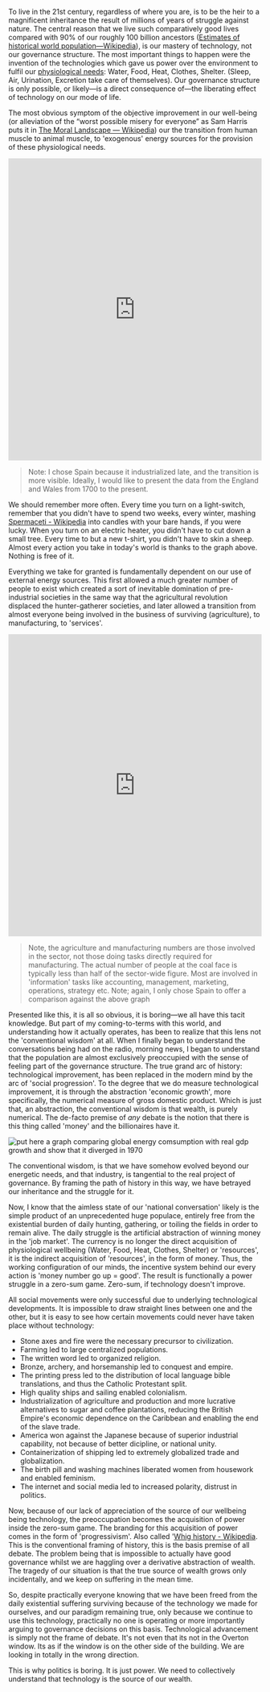 To live in the 21st century, regardless of where you are, is to be the heir to a magnificent inheritance the result of millions of years of struggle against nature. The central reason that we live such comparatively good lives compared with 90% of our roughly 100 billion ancestors ([Estimates of historical world population—Wikipedia](https://en.wikipedia.org/wiki/Estimates_of_historical_world_population)), is our mastery of technology, not our governance structure. The most important things to happen were the invention of the technologies which gave us power over the environment to fulfil our [physiological needs](https://en.wikipedia.org/wiki/Maslow%27s_hierarchy_of_needs#Physiological_needs): Water, Food, Heat, Clothes, Shelter. (Sleep, Air, Urination, Excretion take care of themselves). Our governance structure is only possible, or likely—is a direct consequence of—the liberating effect of technology on our mode of life.

The most obvious symptom of the objective improvement in our well-being (or alleviation of the “worst possible misery for everyone” as Sam Harris puts it in [The Moral Landscape — Wikipedia](https://en.wikipedia.org/wiki/The_Moral_Landscape)) our the transition from human muscle to animal muscle, to 'exogenous' energy sources for the provision of these physiological needs.

<iframe src="https://ourworldindata.org/grapher/long-term-energy-transitions?country=~ESP" loading="lazy" style="width: 100%; height: 600px; border: 0px none;"></iframe>

> Note: I chose Spain because it industrialized late, and the transition is more visible. Ideally, I would like to present the data from the England and Wales from 1700 to the present.

We should remember more often. Every time you turn on a light-switch, remember that you didn't have to spend two weeks, every winter, mashing [Spermaceti - Wikipedia](https://en.wikipedia.org/wiki/Spermaceti) into candles with your bare hands, if you were lucky. When you turn on an electric heater, you didn't have to cut down a small tree. Every time to but a new t-shirt, you didn't have to skin a sheep. Almost every action you take in today's world is thanks to the graph above. Nothing is free of it. 

Everything we take for granted is fundamentally dependent on our use of external energy sources. This first allowed a much greater number of people to exist which created a sort of inevitable domination of pre-industrial societies in the same way that the agricultural revolution displaced the hunter-gatherer societies, and later allowed a transition from almost everyone being involved in the business of surviving (agriculture), to manufacturing, to 'services'. 

<iframe src="https://ourworldindata.org/grapher/employment-by-economic-sector?stackMode=relative&country=~ESP" loading="lazy" style="width: 100%; height: 600px; border: 0px none;"></iframe>

> Note, the agriculture and manufacturing numbers are those involved in the sector, not those doing tasks directly required for manufacturing. The actual number of people at the coal face is typically less than half of the sector-wide figure. Most are involved in 'information' tasks like accounting, management, marketing, operations, strategy etc.
> Note; again, I only chose Spain to offer a comparison against the above graph

Presented like this, it is all so obvious, it is boring—we all have this tacit knowledge. But part of my coming-to-terms with this world, and understanding how it actually operates, has been to realize that this lens not the 'conventional wisdom' at all. When I finally began to understand the conversations being had on the radio, morning news, I began to understand that the population are almost exclusively preoccupied with the sense of feeling part of the governance structure. The true grand arc of history: technological improvement, has been replaced in the modern mind by the arc of 'social progression'. To the degree that we do measure technological improvement, it is through the abstraction 'economic growth', more specifically, the numerical measure of gross domestic product. Which is just that, an abstraction, the conventional wisdom is that wealth, is purely numerical. The de-facto premise of _any_ debate is the notion that there is this thing called 'money' and the billionaires have it.

![put here a graph comparing global energy comsumption with real gdp growth and show that it diverged in 1970]()

The conventional wisdom, is that we have somehow evolved beyond our energetic needs, and that industry, is tangential to the real project of governance. By framing the path of history in this way, we have betrayed our inheritance and the struggle for it. 

Now, I know that the aimless state of our 'national conversation' likely is the simple product of an unprecedented huge populace, entirely free from the existential burden of daily hunting, gathering, or toiling the fields in order to remain alive. The daily struggle is the artificial abstraction of winning money in the 'job market'. The currency is no longer the direct acquisition of physiological wellbeing (Water, Food, Heat, Clothes, Shelter) or 'resources', it is the indirect acquisition of 'resources', in the form of money. Thus, the working configuration of our minds, the incentive system behind our every action is 'money number go up = good'. The result is functionally a power struggle in a zero-sum game. Zero-sum, if technology doesn't improve.

All social movements were only successful due to underlying technological developments. It is impossible to draw straight lines between one and the other, but it is easy to see how certain movements could never have taken place without technology:

- Stone axes and fire were the necessary precursor to civilization. 
- Farming led to large centralized populations. 
- The written word led to organized religion.
- Bronze, archery, and horsemanship led to conquest and empire. 
- The printing press led to the distribution of local language bible translations, and thus the Catholic Protestant split.
- High quality ships and sailing enabled colonialism.
- Industrialization of agriculture and production and more lucrative alternatives to sugar and coffee plantations, reducing the British Empire's economic dependence on the Caribbean and enabling the end of the slave trade.
- America won against the Japanese because of superior industrial capability, not because of better dicipline, or national unity.
- Containerization of shipping led to extremely globalized trade and globalization.
- The birth pill and washing machines liberated women from housework and enabled feminism.
- The internet and social media led to increased polarity, distrust in politics.

Now, because of our lack of appreciation of the source of our wellbeing being technology, the preoccupation becomes the acquisition of power inside the zero-sum game. The branding for this acquisition of power comes in the form of 'progressivism'. Also called '[Whig history - Wikipedia](https://en.wikipedia.org/wiki/Whig_history). This is the conventional framing of history, this is the basis premise of all debate. The problem being that is impossible to actually have good governance whilst we are haggling over a derivative abstraction of wealth. The tragedy of our situation is that the true source of wealth grows only incidentally, and we keep on suffering in the mean time.

So, despite practically everyone knowing that we have been freed from the daily existential suffering surviving because of the technology we made for ourselves, and our paradigm remaining true, only because we continue to use this technology, practically no one is operating or more importantly arguing to governance decisions on this basis. Technological advancement is simply not the frame of debate. It's not even that its not in the Overton window. Its as if the window is on the other side of the building. We are looking in totally in the wrong direction.

This is why politics is boring. It is just power. We need to collectively understand that technology is the source of our wealth.







